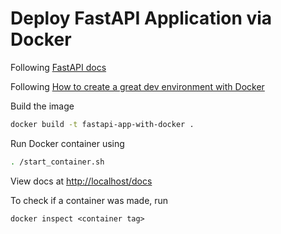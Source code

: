 Deploy FastAPI Application via Docker
=====================================

Following [FastAPI docs](https://fastapi.tiangolo.com/deployment/docker/)

Following [How to create a great dev environment with Docker](https://youtu.be/0H2miBK_gAk?si=lllFonixFqUq58Eq)

Build the image

```bash
docker build -t fastapi-app-with-docker .
```

Run Docker container using

```bash
. /start_container.sh
```

View docs at [http://localhost/docs](http://localhost/docs)

To check if a container was made, run

`docker inspect <container tag>`
